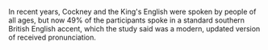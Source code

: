 In recent years, Cockney and the King's English were spoken by people of all ages, but now 49% of the participants spoke in a standard southern British English accent, which the study said was a modern, updated version of received pronunciation.

